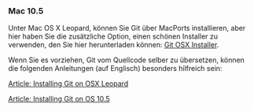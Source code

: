 ### Mac 10.5 ###

Unter Mac OS X Leopard, können Sie Git über MacPorts installieren, aber
hier haben Sie die zusätzliche Option, einen schönen Installer zu
verwenden, den Sie hier herunterladen können: [Git OSX
Installer](http://code.google.com/p/git-osx-installer/downloads/list?can=3).

Wenn Sie es vorziehen, Git vom Quellcode selber zu übersetzen, können
die folgenden Anleitungen (auf Englisch) besonders hilfreich sein:

[Article: Installing Git on OSX Leopard](http://solutions.treypiepmeier.com/2008/02/25/installing-git-on-os-x-leopard/)

[Article: Installing Git on OS 10.5](http://dysinger.net/2007/12/30/installing-git-on-mac-os-x-105-leopard/)

